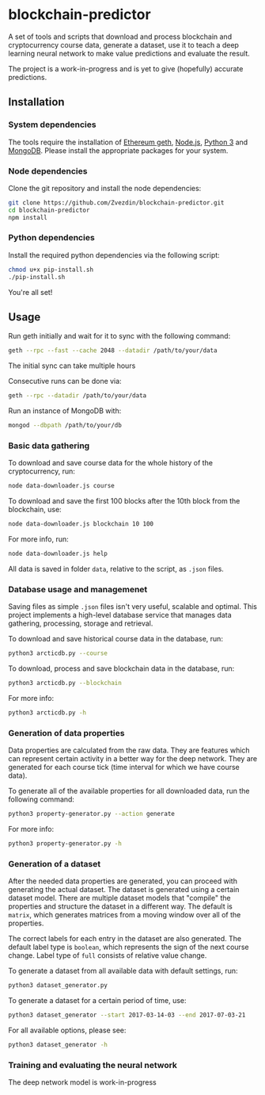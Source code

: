 # blockchain-predictor

A set of tools and scripts that download and process blockchain and cryptocurrency course data, generate a dataset, use it to teach a deep learning neural network to make value predictions and evaluate the result.

The project is a work-in-progress and is yet to give (hopefully) accurate predictions.

## Installation

### System dependencies
The tools require the installation of [Ethereum geth](https://github.com/ethereum/go-ethereum/wiki/geth), [Node.js](https://nodejs.org/en/download/), [Python 3](https://www.python.org/downloads/) and [MongoDB](https://www.mongodb.com/download-center). Please install the appropriate packages for your system.

### Node dependencies

Clone the git repository and install the node dependencies:
```bash
git clone https://github.com/Zvezdin/blockchain-predictor.git
cd blockchain-predictor
npm install
```

### Python dependencies

Install the required python dependencies via the following script:
```bash
chmod u+x pip-install.sh
./pip-install.sh
```

You're all set!

## Usage

Run geth initially and wait for it to sync with the following command:

```bash
geth --rpc --fast --cache 2048 --datadir /path/to/your/data
```
The initial sync can take multiple hours

Consecutive runs can be done via:
```bash
geth --rpc --datadir /path/to/your/data
```

Run an instance of MongoDB with:
```bash
mongod --dbpath /path/to/your/db
```

### Basic data gathering

To download and save course data for the whole history of the cryptocurrency, run:
```bash
node data-downloader.js course
```

To download and save the first 100 blocks after the 10th block from the blockchain, use:
```bash
node data-downloader.js blockchain 10 100
```

For more info, run:
```bash
node data-downloader.js help
```

All data is saved in folder ```data```, relative to the script, as ```.json``` files.

### Database usage and managemenet

Saving files as simple ```.json``` files isn't very useful, scalable and optimal. This project implements a high-level database service that manages data gathering, processing, storage and retrieval.

To download and save historical course data in the database, run:
```bash
python3 arcticdb.py --course
```

To download, process and save blockchain data in the database, run:
```bash
python3 arcticdb.py --blockchain
```

For more info:
```bash
python3 arcticdb.py -h
```

### Generation of data properties

Data properties are calculated from the raw data. They are features which can represent certain activity in a better way for the deep network. They are generated for each course tick (time interval for which we have course data). 

To generate all of the available properties for all downloaded data, run the following command:
```bash
python3 property-generator.py --action generate
```

For more info:
```bash
python3 property-generator.py -h
```

### Generation of a dataset

After the needed data properties are generated, you can proceed with generating the actual dataset. The dataset is generated using a certain dataset model. There are multiple dataset models that "compile" the properties and structure the dataset in a different way. The default is ```matrix```, which generates matrices from a moving window over all of the properties.

The correct labels for each entry in the dataset are also generated. The default label type is ```boolean```, which represents the sign of the next course change. Label type of ```full``` consists of relative value change.

To generate a dataset from all available data with default settings, run:
```bash
python3 dataset_generator.py
```

To generate a dataset for a certain period of time, use:
```bash
python3 dataset_generator --start 2017-03-14-03 --end 2017-07-03-21
```

For all available options, please see:
```bash
python3 dataset_generator -h
```

### Training and evaluating the neural network

The deep network model is work-in-progress
